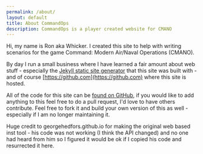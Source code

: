 ```yaml
---
permalink: /about/
layout: default
title: About CommandOps
description: CommandOps is a player created website for CMANO 
---
```

Hi, my name is Ron aka Whicker. I created this site to help with writing scenarios for the game Command: Modern Air/Naval Operations (CMANO).

By day I run a  small business where I have learned a fair amount about web stuff - especially the [Jekyll static site generator](https://jekyllrb.com/) that this site was built with - and of course [https://github.com](https://github.com) where this site is hosted.

All of the code for this site can be [found on GitHub](https://github.com/commandops/commandops.github.io), if you would like to add anything to this feel free to do a pull request, I'd love to have others contribute. Feel free to fork it and build your own version of this as well - especially if I am no longer maintaining it.

Huge credit to georgehedfors.github.io for making the original web based inst tool - his code was not working (I think the API changed) and no one had heard from him so I figured it would be ok if I copied his code and resurrected it here.